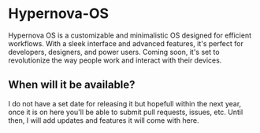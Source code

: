 # Hypernova-OS
Hypernova OS is a customizable and minimalistic OS designed for efficient workflows. With a sleek interface and advanced features, it's perfect for developers, designers, and power users. Coming soon, it's set to revolutionize the way people work and interact with their devices.

## When will it be available?
I do not have a set date for releasing it but hopefull within the next year, once it is on here you'll be able to submit pull requests, issues, etc. Until then, I will add updates and features it will come with here.
